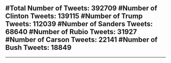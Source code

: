 #Total Number of Tweets: 392709 
#Number of Clinton Tweets: 139115
#Number of Trump Tweets: 112039
#Number of Sanders Tweets: 68640
#Number of Rubio Tweets: 31927
#Number of Carson Tweets: 22141
#Number of Bush Tweets: 18849
---
---
